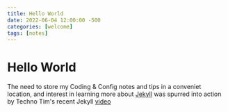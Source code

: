 ```yaml
---
title: Hello World
date: 2022-06-04 12:00:00 -500
categories: [welcome]
tags: [notes]
---
```



# Hello World

The need to store my Coding & Config notes and tips in a conveniet location, and interest in learning more about [Jekyll](https://jekyllrb.com) was spurred into action by Techno Tim's recent Jekyll [video](https://youtube.com/watch?v=F8iOU1ci19Q)

